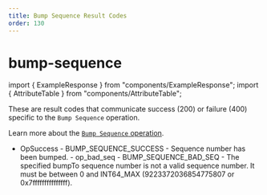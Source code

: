 ```yaml
---
title: Bump Sequence Result Codes
order: 130
---
```


# bump-sequence

import { ExampleResponse } from "components/ExampleResponse"; import { AttributeTable } from "components/AttributeTable";

These are result codes that communicate success \(200\) or failure \(400\) specific to the `Bump Sequence` operation.

Learn more about the [`Bump Sequence` operation](../../../../start/list-of-operations.md#bump-sequence).

 - OpSuccess - BUMP\_SEQUENCE\_SUCCESS - Sequence number has been bumped. - op\_bad\_seq - BUMP\_SEQUENCE\_BAD\_SEQ - The specified bumpTo sequence number is not a valid sequence number. It must be between 0 and INT64\_MAX \(9223372036854775807 or 0x7fffffffffffffff\).

